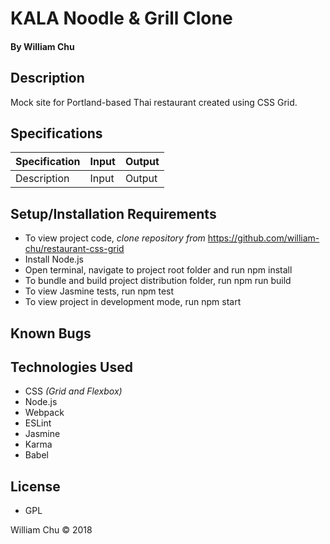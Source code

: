 # **KALA Noodle & Grill Clone**

#### By William Chu

## Description

Mock site for Portland-based Thai restaurant created using CSS Grid.

## Specifications

| Specification | Input | Output |
| --- | --- | --- |
| Description | Input | Output|

## Setup/Installation Requirements

* To view project code, _clone repository from_ https://github.com/william-chu/restaurant-css-grid
* Install Node.js
* Open terminal, navigate to project root folder and run npm install
* To bundle and build project distribution folder, run npm run build
* To view Jasmine tests, run npm test
* To view project in development mode, run npm start

## Known Bugs

## Technologies Used

* CSS _(Grid and Flexbox)_
* Node.js
* Webpack
* ESLint
* Jasmine
* Karma
* Babel

## License

* GPL

William Chu © 2018
